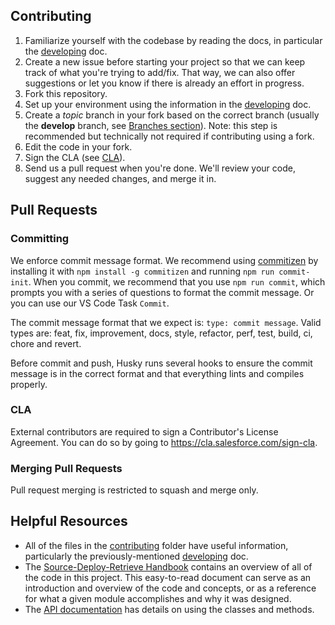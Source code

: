 ## Contributing

1. Familiarize yourself with the codebase by reading the docs, in
   particular the [developing](./contributing/developing.md) doc.
1. Create a new issue before starting your project so that we can keep track of
   what you're trying to add/fix. That way, we can also offer suggestions or
   let you know if there is already an effort in progress.
1. Fork this repository.
1. Set up your environment using the information in the [developing](./contributing/developing.md) doc.
1. Create a _topic_ branch in your fork based on the correct branch (usually the **develop** branch, see [Branches section](./contributing/developing.md)). Note: this step is recommended but technically not required if contributing using a fork.
1. Edit the code in your fork.
1. Sign the CLA (see [CLA](#cla)).
1. Send us a pull request when you're done. We'll review your code, suggest any
   needed changes, and merge it in.

## Pull Requests

### Committing

We enforce commit message format. We recommend using [commitizen](https://github.com/commitizen/cz-cli) by installing it with `npm install -g commitizen` and running `npm run commit-init`. When you commit, we recommend that you use `npm run commit`, which prompts you with a series of questions to format the commit message. Or you can use our VS Code Task `Commit`.

The commit message format that we expect is: `type: commit message`. Valid types are: feat, fix, improvement, docs, style, refactor, perf, test, build, ci, chore and revert.

Before commit and push, Husky runs several hooks to ensure the commit message is in the correct format and that everything lints and compiles properly.

### CLA

External contributors are required to sign a Contributor's License
Agreement. You can do so by going to https://cla.salesforce.com/sign-cla.

### Merging Pull Requests

Pull request merging is restricted to squash and merge only.

## Helpful Resources

- All of the files in the [contributing](./contributing) folder have useful information, particularly the previously-mentioned [developing](./contributing/developing.md) doc.
- The [Source-Deploy-Retrieve Handbook](./HANDBOOK.md) contains an overview of all of the code in this project. This easy-to-read document can serve as an introduction and overview of the code and concepts, or as a reference for what a given module accomplishes and why it was designed.
- The [API documentation](https://forcedotcom.github.io/source-deploy-retrieve/) has details on using the classes and methods.